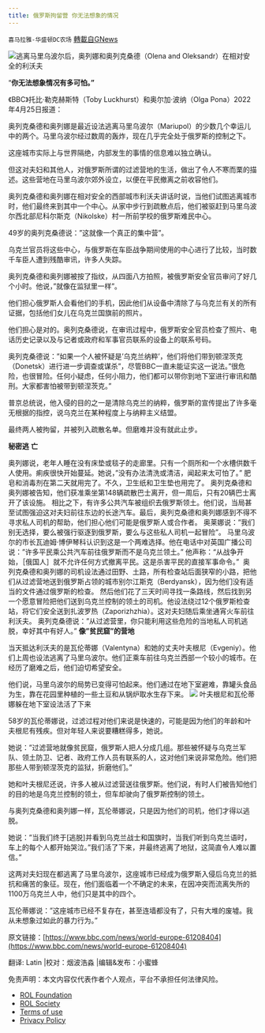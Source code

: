 ```yaml
---
title: 俄罗斯拘留营 你无法想象的情况
---
```

`喜马拉雅-华盛顿DC农场` [轉載自GNews](https://gnews.org/zh-hans/2434097/)

![](https://assets.gnews.org/wp-content/uploads/2022/04/图片1-214.png)逃离马里乌波尔后，奥列娜和奥列克桑德（Olena and Oleksandr）在相对安全的利沃夫
 
“**你无法想象情况有多可怕。”**
 
《BBC》托比·勒克赫斯特（Toby Luckhurst）和奥尔加·波纳（Olga Pona）2022年4月25日报道：
 
奥列克桑德和奥列娜是最近设法逃离马里乌波尔（Mariupol）的少数几个幸运儿中的两个。马里乌波尔经过数周的轰炸，现在几乎完全处于俄罗斯的控制之下。
 
这座城市实际上与世界隔绝，内部发生的事情的信息难以独立确认。
 
但这对夫妇和其他人，对俄罗斯所谓的过滤营地的生活，做出了令人不寒而栗的描述。这些营地在马里乌波尔郊外设立，以便在平民撤离之前收容他们。
 
奥列克桑德和奥列娜在相对安全的西部城市利沃夫讲话时说，当他们试图逃离城市时，他们最终来到其中一个中心。从家中步行到疏散点后，他们被驱赶到马里乌波尔西北部尼科尔斯克（Nikolske）村一所前学校的俄罗斯难民中心。
 
49岁的奥列克桑德说：”这就像一个真正的集中营”。
 
乌克兰官员将这些中心，与俄罗斯在车臣战争期间使用的中心进行了比较，当时数千车臣人遭到残酷审讯，许多人失踪。
 
奥列克桑德和奥列娜被按了指纹，从四面八方拍照，被俄罗斯安全官员审问了好几个小时。他说，”就像在监狱里一样”。
 
他们担心俄罗斯人会看他们的手机，因此他们从设备中清除了与乌克兰有关的所有证据，包括他们女儿在乌克兰国旗前的照片。
 
他们担心是对的。奥列克桑德说，在审讯过程中，俄罗斯安全官员检查了照片、电话历史记录以及与记者或政府和军事官员联系的设备上的联系号码。
 
奥列克桑德说：”如果一个人被怀疑是’乌克兰纳粹’，他们将他们带到顿涅茨克（Donetsk）进行进一步调查或谋杀”，尽管BBC一直未能证实这一说法。”很危险，也很冒险。任何小疑虑，任何小阻力，他们都可以带你到地下室进行审讯和酷刑。大家都害怕被带到顿涅茨克。”
 
普京总统说，他入侵的目的之一是清除乌克兰的纳粹，俄罗斯的宣传提出了许多毫无根据的指控，说乌克兰在某种程度上与纳粹主义结盟。
 
最终两人被拘留，并被列入疏散名单。但磨难并没有就此止步。
 
**秘密逃** **亡**
 
奥列娜说，老年人睡在没有床垫或毯子的走廊里。只有一个厕所和一个水槽供数千人使用。痢疾很快开始蔓延。她说，”没有办法清洗或清洁，闻起来太可怕了。”
肥皂和消毒剂在第二天就用完了。不久，卫生纸和卫生垫也用完了。
奥列克桑德和奥列娜被告知，他们获准乘坐第148辆疏散巴士离开，但一周后，只有20辆巴士离开了该设施。
相比之下，有许多公共汽车被组织去俄罗斯领土。他们说，当局甚至试图强迫这对夫妇前往东边的长途汽车。最后，奥列克桑德和奥列娜感到不得不寻求私人司机的帮助，他们担心他们可能是俄罗斯人或合作者。
奥莱娜说：”我们别无选择，要么被强行驱逐到俄罗斯，要么与这些私人司机一起冒险”。
马里乌波尔的市长瓦迪姆·博伊琴科认识到这是一个两难选择。他在电话中对英国广播公司说：”许多平民乘公共汽车前往俄罗斯而不是乌克兰领土。” 他声称：“从战争开始，［俄国人］就不允许任何方式撤离平民。这是杀害平民的直接军事命令。” 
奥列克桑德和奥列娜的司机设法通过田野、土路，所有检查站后面狭窄的小路，把他们从过滤营地送到俄罗斯占领的城市别尔江斯克（Berdyansk），因为他们没有适当的文件通过俄罗斯的检查。
然后他们花了三天时间寻找一条路线，然后找到另一个愿意冒险把他们送到乌克兰控制的领土的司机。他设法绕过12个俄罗斯检查站，将它们安全送到扎波罗热（Zaporizhzhia）。这对夫妇随后乘坐通宵火车前往利沃夫。
奥列克桑德说：”从过滤营里，你只能利用这些危险的当地私人司机逃脱，幸好其中有好人。”
**像”贫民窟”的营地**
 
当天抵达利沃夫的是瓦伦蒂娜（Valentyna）和她的丈夫叶夫根尼（Evgeniy）。他们上周也设法逃离了马里乌波尔。他们正乘车前往乌克兰西部一个较小的城市。在经历了磨难之后，他们迫切希望安全。
 
他们说，马里乌波尔的局势已变得可怕起来。他们通过在地下室避难，靠罐头食品为生，靠在花园里种植的一些土豆和从锅炉取水生存下来。
 ![](https://assets.gnews.org/wp-content/uploads/2022/04/图片2-104.png) 
叶夫根尼和瓦伦蒂娜躲在地下室设法活了下来
 
58岁的瓦伦蒂娜说，过滤过程对他们来说是快速的，可能是因为他们的年龄和叶夫根尼有残疾。但对年轻人来说要糟糕得多，她说。
 
她说：”过滤营地就像贫民窟，俄罗斯人把人分成几组。那些被怀疑与乌克兰军队、领土防卫、记者、政府工作人员有联系的人，这对他们来说非常危险。他们把那些人带到顿涅茨克的监狱，折磨他们。”
 
她和叶夫根尼还说，许多人被从过滤营送往俄罗斯。他们说，有时人们被告知他们的目的地是乌克兰控制的领土，但车却驶向了俄罗斯控制的领土。
 
与奥列克桑德和奥列娜一样，瓦伦蒂娜说，只是因为他们的司机，他们才得以逃脱。
 
她说：”当我们终于[逃脱]并看到乌克兰战士和国旗时，当我们听到乌克兰语时，车上的每个人都开始哭泣。”我们活了下来，并最终逃离了地狱，这简直令人难以置信。”
 
这两对夫妇现在都逃离了马里乌波尔，这座城市已经成为俄罗斯入侵后乌克兰的抵抗和痛苦的象征。现在，他们面临着一个不确定的未来，在因冲突而流离失所的1100万乌克兰人中，他们只是其中的四个。
 
瓦伦蒂娜说：”这座城市已经不复存在，甚至连墙都没有了，只有大堆的废墟。我从未想象过如此的暴力行为。”
 
原文链接：[https://www.bbc.com/news/world-europe-61208404](https://www.bbc.com/news/world-europe-61208404)
 
翻译: Latin |校对：烟波浩淼 |编辑&发布：小蜜蜂

免责声明：本文内容仅代表作者个人观点，平台不承担任何法律风险。
  
- [ROL Foundation](https://rolfoundation.org/)
- [ROL Society](https://rolsociety.org/)
- [Terms of use](https://gnews.org/terms-of-use-3/)
- [Privacy Policy](https://gnews.org/privacy-policy/)
